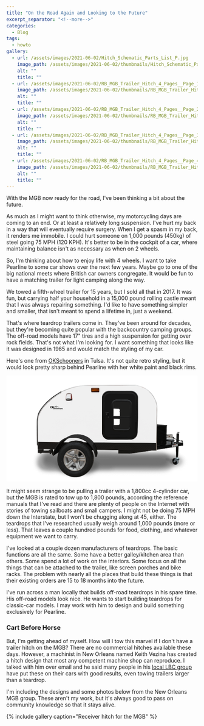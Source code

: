 ```yaml
---
title: "On the Road Again and Looking to the Future"
excerpt_separator: "<!--more-->"
categories:
  - Blog
tags: 
  - howto
gallery: 
  - url: /assets/images/2021-06-02/Hitch_Schematic_Parts_List_P.jpg
    image_path: /assets/images/2021-06-02/thumbnails/Hitch_Schematic_Parts_List_P.jpg
    alt: ""
    title: ""
  - url: /assets/images/2021-06-02/RB_MGB_Trailer_Hitch_4_Pages__Page_1.jpg
    image_path: /assets/images/2021-06-02/thumbnails/RB_MGB_Trailer_Hitch_4_Pages__Page_1.jpg
    alt: ""
    title: ""
  - url: /assets/images/2021-06-02/RB_MGB_Trailer_Hitch_4_Pages__Page_2.jpg
    image_path: /assets/images/2021-06-02/thumbnails/RB_MGB_Trailer_Hitch_4_Pages__Page_2.jpg
    alt: ""
    title: ""
  - url: /assets/images/2021-06-02/RB_MGB_Trailer_Hitch_4_Pages__Page_3.jpg
    image_path: /assets/images/2021-06-02/thumbnails/RB_MGB_Trailer_Hitch_4_Pages__Page_3.jpg
    alt: ""
    title: ""
  - url: /assets/images/2021-06-02/RB_MGB_Trailer_Hitch_4_Pages__Page_4.jpg
    image_path: /assets/images/2021-06-02/thumbnails/RB_MGB_Trailer_Hitch_4_Pages__Page_4.jpg
    alt: ""
    title: ""
---
```


With the MGB now ready for the road, I've been thinking a bit about the future.

<!--more-->

As much as I might want to think otherwise, my motorcycling days are coming to an end. Or
at least a relatively long suspension. I've hurt my back in a way that will eventually
require surgery. When I get a spasm in my back, it renders me immobile. I could hurt someone 
on 1,000 pounds (450kg) of steel going 75 MPH (120 KPH). It's better to be in the cockpit
of a car, where maintaining balance isn't as necessary as when on 2 wheels. 

So, I'm thinking about how to enjoy life with 4 wheels. I want to take Pearline to some car
shows over the next few years. Maybe go to one of the big national meets where British car 
owners congregate. It would be fun to have a matching trailer for light camping along the way.

We towed a fifth-wheel trailer for 15 years, but I sold all that in 2017. It was fun, 
but carrying half your household in a 15,000 pound rolling castle meant that I was always 
repairing something. I'd like to have something simpler and smaller, that isn't meant to 
spend a lifetime in, just a weekend.

That's where teardrop trailers come in. They've been around for decades, but they're becoming 
quite popular with the backcountry camping groups. The off-road models have 17" tires and a
high suspension for getting over rock fields. That's not what I'm looking for. I want something
that looks like it was designed in 1965 and would match the styling of my car.

Here's one from [OKSchooners](https://okschooners.com/models/cs-series/) in Tulsa. It's not quite 
retro styling, but it would look pretty sharp behind Pearline with her white paint and black rims.

![](/assets/images/2021-06-02/cs-white-blck-trim.png)

It might seem strange to be pulling a trailer with a 1,800cc 4-cylinder car, but the MGB is rated 
to tow up to 1,800 pounds, according the reference manuals that I've read and there are plenty of
people on the Internet with stories of towing sailboats and small campers. I might not be doing
75 MPH down the Interstate, but I won't be chugging along at 45, either. The teardrops that I've 
researched usually weigh around 1,000 pounds (more or less). That leaves a couple hundred pounds for 
food, clothing, and whatever equipment we want to carry.

I've looked at a couple dozen manufacturers of teardrops. The basic functions are all the same. 
Some have a better galley/kitchen area than others. Some spend a lot of work on the interiors. 
Some focus on all the things that can be attached to the trailer, like screen porches and bike
racks. The problem with nearly all the places that build these things is that their existing 
orders are 15 to 18 months into the future.

I've run across a man locally that builds off-road teardrops in his spare time. His off-road models 
look nice. He wants to start building teardrops for classic-car models. I may work with him to design 
and build something exclusively for Pearline.

### Cart Before Horse

But, I'm getting ahead of myself. How will I tow this marvel if I don't have a trailer hitch
on the MGB? There are no commercial hitches available these days. However, a machinist in New 
Orleans named Keith Vezina has created a hitch design that most any competent machine shop can
reproduce. I talked with him over email and he said many people in his 
[local LBC group](https://www.bmcno.org/) have put these on their cars with good results, even towing 
trailers larger than a teardrop.

I'm including the designs and some photos below from the New Orleans MGB group. These aren't
my work, but it's always good to pass on community knowledge so that it stays alive.

{% include gallery caption="Receiver hitch for the MGB" %}

